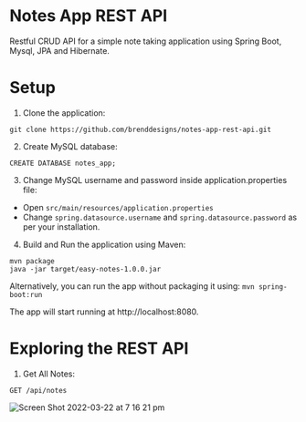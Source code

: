 # Notes App REST API
Restful CRUD API for a simple note taking application using Spring Boot, Mysql, JPA and Hibernate.

# Setup 
1. Clone the application:
```
git clone https://github.com/brenddesigns/notes-app-rest-api.git
```

2. Create MySQL database:
```
CREATE DATABASE notes_app;
```

3. Change MySQL username and password inside application.properties file:
* Open ```src/main/resources/application.properties```
* Change ```spring.datasource.username``` and ```spring.datasource.password``` as per your installation.

4. Build and Run the application using Maven:
```
mvn package
java -jar target/easy-notes-1.0.0.jar
```

Alternatively, you can run the app without packaging it using:
```mvn spring-boot:run```

The app will start running at http://localhost:8080.

# Exploring the REST API

1. Get All Notes:
```
GET /api/notes
```
![Screen Shot 2022-03-22 at 7 16 21 pm](https://user-images.githubusercontent.com/79638487/159440138-4ee68467-c890-440d-a474-b510c8ab6601.png)
